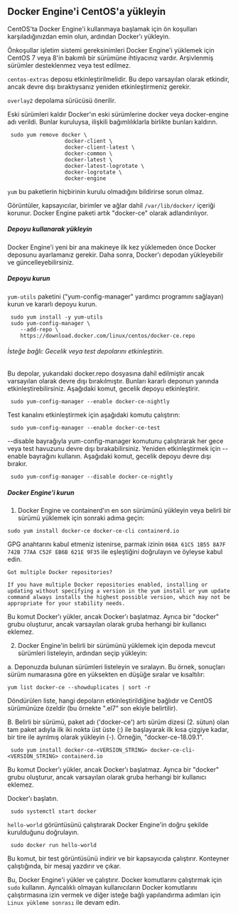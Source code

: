 ## Docker Engine'i CentOS'a yükleyin

CentOS'ta Docker Engine'i kullanmaya başlamak için ön koşulları karşıladığınızdan emin olun, ardından Docker'ı yükleyin.

Önkoşullar
işletim sistemi gereksinimleri
Docker Engine'i yüklemek için CentOS 7 veya 8'in bakımlı bir sürümüne ihtiyacınız vardır. Arşivlenmiş sürümler desteklenmez veya test edilmez.

`centos-extras` deposu etkinleştirilmelidir. Bu depo varsayılan olarak etkindir, ancak devre dışı bıraktıysanız yeniden etkinleştirmeniz gerekir.

`overlay2` depolama sürücüsü önerilir.

Eski sürümleri kaldır
Docker'ın eski sürümlerine docker veya docker-engine adı verildi. Bunlar kuruluysa, ilişkili bağımlılıklarla birlikte bunları kaldırın.
```
 sudo yum remove docker \
                  docker-client \
                  docker-client-latest \
                  docker-common \
                  docker-latest \
                  docker-latest-logrotate \
                  docker-logrotate \
                  docker-engine
```
`yum` bu paketlerin hiçbirinin kurulu olmadığını bildirirse sorun olmaz.

Görüntüler, kapsayıcılar, birimler ve ağlar dahil `/var/lib/docker/` içeriği korunur. Docker Engine paketi artık "docker-ce" olarak adlandırılıyor.

##### Depoyu kullanarak yükleyin
Docker Engine'i yeni bir ana makineye ilk kez yüklemeden önce Docker deposunu ayarlamanız gerekir. Daha sonra, Docker'ı depodan yükleyebilir ve güncelleyebilirsiniz.

##### Depoyu kurun
`yum-utils` paketini ("yum-config-manager" yardımcı programını sağlayan) kurun ve kararlı depoyu kurun.
```
 sudo yum install -y yum-utils
 sudo yum-config-manager \
    --add-repo \
    https://download.docker.com/linux/centos/docker-ce.repo
```
###### İsteğe bağlı: Gecelik veya test depolarını etkinleştirin.

Bu depolar, yukarıdaki docker.repo dosyasına dahil edilmiştir ancak varsayılan olarak devre dışı bırakılmıştır. Bunları kararlı deponun yanında etkinleştirebilirsiniz. Aşağıdaki komut, gecelik depoyu etkinleştirir.
```
 sudo yum-config-manager --enable docker-ce-nightly
```
Test kanalını etkinleştirmek için aşağıdaki komutu çalıştırın:
```
 sudo yum-config-manager --enable docker-ce-test
```
--disable bayrağıyla yum-config-manager komutunu çalıştırarak her gece veya test havuzunu devre dışı bırakabilirsiniz. Yeniden etkinleştirmek için --enable bayrağını kullanın. Aşağıdaki komut, gecelik depoyu devre dışı bırakır.
```
 sudo yum-config-manager --disable docker-ce-nightly
```
##### Docker Engine'i kurun
1. Docker Engine ve containerd'ın en son sürümünü yükleyin veya belirli bir sürümü yüklemek için sonraki adıma geçin:

```
sudo yum install docker-ce docker-ce-cli containerd.io
```
GPG anahtarını kabul etmeniz istenirse, parmak izinin `060A 61C5 1B55 8A7F 742B 77AA C52F EB6B 621E 9F35` ile eşleştiğini doğrulayın ve öyleyse kabul edin.
```
Got multiple Docker repositories?

If you have multiple Docker repositories enabled, installing or updating without specifying a version in the yum install or yum update command always installs the highest possible version, which may not be appropriate for your stability needs.
```
Bu komut Docker'ı yükler, ancak Docker'ı başlatmaz. Ayrıca bir "docker" grubu oluşturur, ancak varsayılan olarak gruba herhangi bir kullanıcı eklemez.

2. Docker Engine'in belirli bir sürümünü yüklemek için depoda mevcut sürümleri listeleyin, ardından seçip yükleyin:

a. Deponuzda bulunan sürümleri listeleyin ve sıralayın. Bu örnek, sonuçları sürüm numarasına göre en yüksekten en düşüğe sıralar ve kısaltılır:
```
yum list docker-ce --showduplicates | sort -r
```
Döndürülen liste, hangi depoların etkinleştirildiğine bağlıdır ve CentOS sürümünüze özeldir (bu örnekte ".el7" son ekiyle belirtilir).

B. Belirli bir sürümü, paket adı ('docker-ce') artı sürüm dizesi (2. sütun) olan tam paket adıyla ilk iki nokta üst üste (:) ile başlayarak ilk kısa çizgiye kadar, bir tire ile ayrılmış olarak yükleyin (-). Örneğin, "docker-ce-18.09.1".
```
 sudo yum install docker-ce-<VERSION_STRING> docker-ce-cli-<VERSION_STRING> containerd.io
 ```
Bu komut Docker'ı yükler, ancak Docker'ı başlatmaz. Ayrıca bir "docker" grubu oluşturur, ancak varsayılan olarak gruba herhangi bir kullanıcı eklemez.

Docker'ı başlatın.
```
 sudo systemctl start docker
 ```
`hello-world` görüntüsünü çalıştırarak Docker Engine'in doğru şekilde kurulduğunu doğrulayın.
```
 sudo docker run hello-world
 ```
Bu komut, bir test görüntüsünü indirir ve bir kapsayıcıda çalıştırır. Konteyner çalıştığında, bir mesaj yazdırır ve çıkar.

Bu, Docker Engine'i yükler ve çalıştırır. Docker komutlarını çalıştırmak için `sudo` kullanın. Ayrıcalıklı olmayan kullanıcıların Docker komutlarını çalıştırmasına izin vermek ve diğer isteğe bağlı yapılandırma adımları için `Linux yükleme sonrası` ile devam edin.
